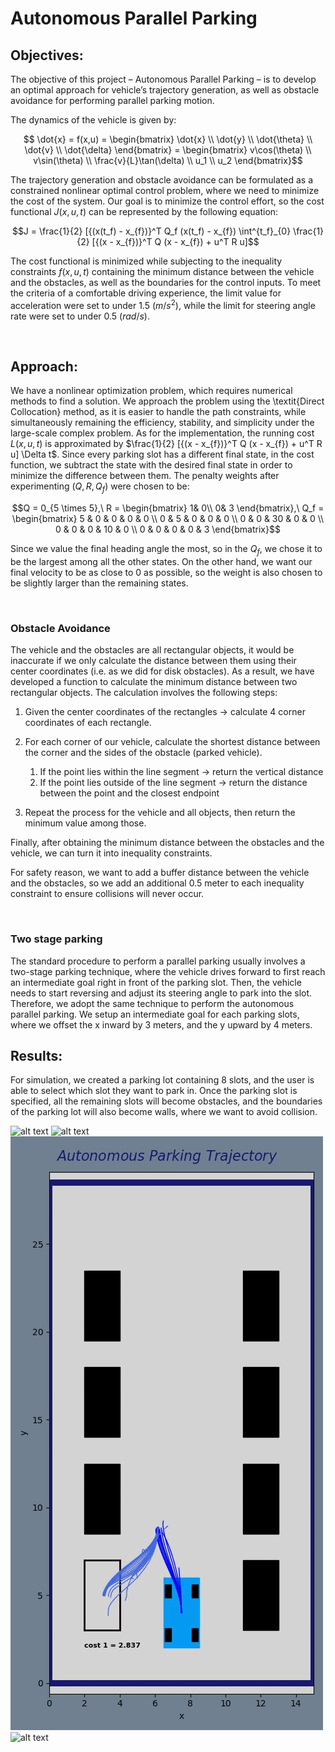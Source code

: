  # Autonomous Parallel Parking

## Objectives:
The objective of this project – Autonomous Parallel Parking – is to develop an optimal
approach for vehicle’s trajectory generation, as well as obstacle avoidance for performing
parallel parking motion.

The dynamics of the vehicle is given by:

```math
    \dot{x} = f(x,u) = 
    \begin{bmatrix}
        \dot{x} \\
        \dot{y} \\
        \dot{\theta} \\
        \dot{v} \\
        \dot{\delta}
    \end{bmatrix} = 
    \begin{bmatrix}
        v\cos(\theta) \\
        v\sin(\theta) \\
        \frac{v}{L}\tan(\delta) \\
        u_1 \\
        u_2
    \end{bmatrix}
```

The trajectory generation and obstacle avoidance can be formulated as a constrained nonlinear optimal control problem, where we need to minimize the cost of the system. Our goal is to minimize the control effort, so the cost functional $J(x, u, t)$ can be represented by the following equation:
```math
J = \frac{1}{2} [{(x(t_f) - x_{f})}^T Q_f (x(t_f) - x_{f}) \int^{t_f}_{0} \frac{1}{2} [{(x - x_{f})}^T Q (x - x_{f}) + u^T R u]
```

The cost functional is minimized while subjecting to the inequality constraints $f(x, u, t)$ containing the minimum distance between the vehicle and the obstacles, as well as the boundaries for the control inputs. To meet the criteria of a comfortable driving experience, the limit value for acceleration were set to under $1.5\ (m/s^2)$, while the limit for steering angle rate were set to under $0.5\ (rad/s)$.

&nbsp;
## Approach:
We have a nonlinear optimization problem, which requires numerical methods to find a solution. We approach the problem using the \textit{Direct Collocation} method, as it is easier to handle the path constraints, while simultaneously remaining the efficiency, stability, and simplicity under the large-scale complex problem.
As for the implementation, the running cost $L(x, u, t)$ is approximated by $\frac{1}{2} [{(x - x_{f})}^T Q (x - x_{f}) + u^T R u] \Delta t$.
Since every parking slot has a different final state, in the cost function, we subtract the state with the desired final state in order to minimize the difference between them. The penalty weights after experimenting $(Q, R, Q_f)$ were chosen to be:

```math
Q = 0_{5 \times 5},\ 
    R = 
    \begin{bmatrix}
        1& 0\\
        0& 3
    \end{bmatrix},\ 
    Q_f = 
    \begin{bmatrix}
        5 & 0 & 0 & 0 & 0  \\
        0 & 5 & 0 & 0 & 0 \\
        0 & 0 & 30 & 0 & 0 \\
        0 & 0 & 0 & 10 & 0 \\
        0 & 0 & 0 & 0 & 3
    \end{bmatrix}
```
Since we value the final heading angle the most, so in the $Q_f$, we chose it to be the largest among all the other states. On the other hand, we want our final velocity to be as close to 0 as possible, so the weight is also chosen to be slightly larger than the remaining states.

&nbsp;
### Obstacle Avoidance
The vehicle and the obstacles are all rectangular objects, it would be inaccurate if we only calculate the distance between them using their center coordinates (i.e. as we did for disk obstacles). As a result, we have developed a function to calculate the minimum distance between two rectangular objects. The calculation involves the following steps:

1. Given the center coordinates of the rectangles $\rightarrow$ calculate 4 corner coordinates of each rectangle.
2. For each corner of our vehicle, calculate the shortest distance between the corner and the sides of the obstacle (parked vehicle).
   1. If the point lies within the line segment $\rightarrow$ return the vertical distance
   2. If the point lies outside of the line segment $\rightarrow$ return the distance between the point and the closest endpoint

3. Repeat the process for the vehicle and all objects, then return the minimum value among those.

Finally, after obtaining the minimum distance between the obstacles and the vehicle, we can turn it into inequality constraints. 

For safety reason, we want to add a buffer distance between the vehicle and the obstacles, so we add an additional 0.5 meter to each inequality constraint to ensure collisions will never occur. 

&nbsp;

### Two stage parking
The standard procedure to perform a parallel parking usually involves a two-stage parking technique, where the vehicle drives forward to first reach an intermediate goal right in front of the parking slot. Then, the vehicle needs to start reversing and adjust its steering angle to park into the slot. Therefore, we adopt the same technique to perform the autonomous parallel parking. We setup an intermediate goal for each parking slots, where we offset the x inward by 3 meters, and the y upward by 4 meters. 

## Results:
For simulation, we created a parking lot containing 8 slots, and the user is able to select which slot they want to park in. Once the parking slot is specified, all the remaining slots will become obstacles, and the boundaries of the parking lot will also become walls, where we want to avoid collision.

![alt text](https://github.com/JuoTungChen/Autonomous_parallel_parking/blob/master/result_plots/ParkingSlot_4.gif)
![alt text](https://github.com/JuoTungChen/Autonomous_parallel_parking/blob/master/result_plots/ParkingSlot_5.gif)
![alt text](https://github.com/JuoTungChen/Autonomous_parallel_parking/blob/master/result_plots/ParkingSlot_6.gif)
![alt text](https://github.com/JuoTungChen/Autonomous_parallel_parking/blob/master/result_plots/ParkingSlot_7.gif)





